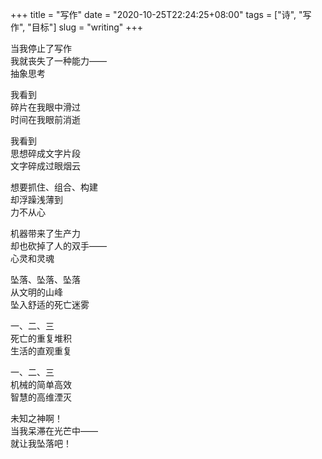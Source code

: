 +++
title = "写作"
date = "2020-10-25T22:24:25+08:00"
tags = ["诗", "写作", "目标"]
slug = "writing"
+++

当我停止了写作  
我就丧失了一种能力——  
抽象思考

我看到  
碎片在我眼中滑过  
时间在我眼前消逝

我看到  
思想碎成文字片段  
文字碎成过眼烟云

想要抓住、组合、构建  
却浮躁浅薄到  
力不从心

机器带来了生产力  
却也砍掉了人的双手——  
心灵和灵魂

坠落、坠落、坠落  
从文明的山峰  
坠入舒适的死亡迷雾

一、二、三  
死亡的重复堆积  
生活的直观重复

一、二、三  
机械的简单高效  
智慧的高维湮灭

未知之神啊！  
当我呆滞在光芒中——  
就让我坠落吧！


